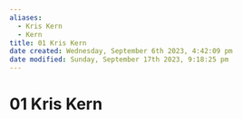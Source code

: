 ```yaml
---
aliases:
  - Kris Kern
  - Kern
title: 01 Kris Kern
date created: Wednesday, September 6th 2023, 4:42:09 pm
date modified: Sunday, September 17th 2023, 9:18:25 pm
---
```


# 01 Kris Kern
